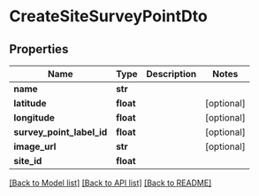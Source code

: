 # CreateSiteSurveyPointDto

## Properties
Name | Type | Description | Notes
------------ | ------------- | ------------- | -------------
**name** | **str** |  | 
**latitude** | **float** |  | [optional] 
**longitude** | **float** |  | [optional] 
**survey_point_label_id** | **float** |  | [optional] 
**image_url** | **str** |  | [optional] 
**site_id** | **float** |  | 

[[Back to Model list]](../README.md#documentation-for-models) [[Back to API list]](../README.md#documentation-for-api-endpoints) [[Back to README]](../README.md)

